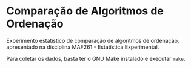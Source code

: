# Comparação de Algoritmos de Ordenação

Experimento estatístico de comparação de algoritmos de ordenação,
apresentado na disciplina MAF261 - Estatística Experimental.

Para coletar os dados, basta ter o GNU Make instalado e executar `make`.
